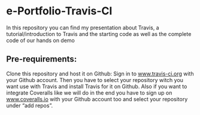 # e-Portfolio-Travis-CI
In this repository you can find my presentation about Travis, a tutorial/introduction to Travis and the starting code as well as the complete code of our hands on demo

## Pre-requirements:
Clone this repository and host it on Github: 
Sign in to www.travis-ci.org with your Github account. Then you have to select your repository witch you want use with Travis and install Travis for it on Github.
Also if you want to integrate Coveralls like we will do in the end you have to sign up on www.coveralls.io with your Github account too and select your repository under “add repos”.
